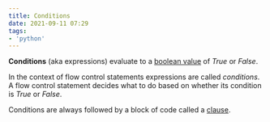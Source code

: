 ```yaml
---
title: Conditions
date: 2021-09-11 07:29
tags:
- 'python'
---
```


**Conditions** (aka expressions) evaluate to a [boolean
value](20210910210804-boolean-values.md) of _True_ or _False_.

In the context of flow control statements expressions are called _conditions_. A
flow control statement decides what to do based on whether its condition is
_True_ or _False_.

Conditions are always followed by a block of code called a [clause](20210911075037-clause.md).
